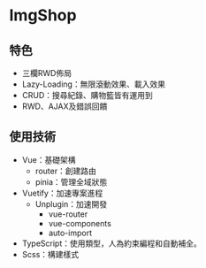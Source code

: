 # ImgShop

## 特色

- 三欄RWD佈局
- Lazy-Loading：無限滾動效果、載入效果
- CRUD：搜尋紀錄、購物籃皆有運用到
- RWD、AJAX及錯誤回饋

## 使用技術

- Vue：基礎架構
  - router：創建路由
  - pinia：管理全域狀態
- Vuetify：加速專案進程
  - Unplugin：加速開發
    - vue-router
    - vue-components
    - auto-import
- TypeScript：使用類型，人為約束編程和自動補全。
- Scss：構建樣式

